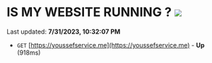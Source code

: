 # IS MY WEBSITE RUNNING ? [![](https://img.shields.io/static/v1?label=Sponsor&message=%E2%9D%A4&logo=GitHub&color=%23fe8e86)](https://github.com/sponsors/<username>)

Last updated: **7/31/2023, 10:32:07 PM**

- `GET` [https://youssefservice.me](https://youssefservice.me) - **Up** (918ms)
